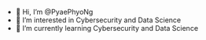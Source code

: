 - 👋 Hi, I’m @PyaePhyoNg
- 👀 I’m interested in Cybersecurity and Data Science
- 🌱 I’m currently learning Cybersecurity and Data Science


